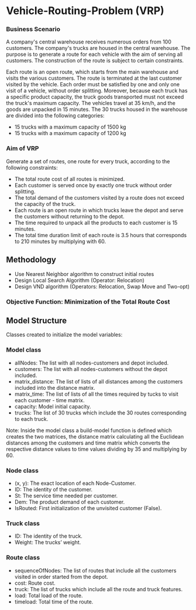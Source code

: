# Vehicle-Routing-Problem (VRP)

### Business Scenario
A company's central warehouse receives numerous orders from 100 customers. The company's trucks are housed in the central warehouse. The purpose is to generate a route for each vehicle with the aim of serving all customers. The construction of the route is subject to certain constraints. 

Each route is an open route, which starts from the main warehouse and visits the various customers. The route is terminated at the last customer visited by the vehicle. Each order must be satisfied by one and only one visit of a vehicle, without order splitting. Moreover, because each truck has a specific product capacity, the truck goods transported must not exceed the truck's maximum capacity. The vehicles travel at 35 km/h, and the goods are unpacked in 15 minutes. The 30 trucks housed in the warehouse are divided into the following categories:

* 15 trucks with a maximum capacity of 1500 kg
* 15 trucks with a maximum capacity of 1200 kg

### Aim of VRP
Generate a set of routes, one route for every truck, according to the following constraints:
* The total route cost of all routes is minimized.
* Each customer is served once by exactly one truck without order splitting.
* The total demand of the customers visited by a route does not exceed the capacity of the truck.
* Each route is an open route in which trucks leave the depot and serve the customers without returning to the depot.
* The time required to unpack all the products to each customer is 15 minutes.
* The total time duration limit of each route is 3.5 hours that corresponds to 210 minutes by multiplying with 60.


## Methodology
* Use Nearest Neighbor algorithm to construct initial routes
* Design Local Search Algorithm (Operator: Relocation)
* Design VND algorithm (Operators: Relocation, Swap Move and Two-opt)

### Objective Function: Minimization of the Total Route Cost

## Model Structure

Classes created to initialize the model variables:
### Model class
* allNodes: The list with all nodes-customers and depot included.
* customers: The list with all nodes-customers without the depot included.
* matrix_distance: The list of lists of all distances among the customers included into the distance matrix.
* matrix_time: The list of lists of all the times required by tucks to visit each customer - time matrix.
* capacity: Model initial capacity.
* trucks: The list of 30 trucks which include the 30 routes corresponding to each truck.

Note: Inside the model class a build-model function is defined which creates the two matrices, the distance matrix calculating all the Euclidean distances among the customers and time matrix which converts the respective distance values to time values dividing by 35 and multiplying by 60.

### Node class
* (x, y): The exact location of each Node-Customer.
* ID: The identity of the customer.
* St: The service time needed per customer.
* Dem: The product demand of each customer.
* IsRouted: First initialization of the unvisited customer (False).

### Truck class
* ID: The identity of the truck.
* Weight: The trucks’ weight.

### Route class
* sequenceOfNodes: The list of routes that include all the customers visited in order started from the depot.
* cost: Route cost.
* truck: The list of trucks which include all the route and truck features.
* load: Total load of the route. 
* timeload: Total time of the route.
